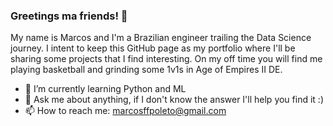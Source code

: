### Greetings ma friends! 👋


My name is Marcos and I'm a Brazilian engineer trailing the Data Science journey. I intent to keep this GitHub page as my portfolio where I'll be sharing some projects that I find interesting. On my off time you will find me playing basketball and grinding some 1v1s in Age of Empires II DE. 

- 🌱 I’m currently learning Python and ML
- 💬 Ask me about anything, if I don't know the answer I'll help you find it :)
- 📫 How to reach me: marcosffpoleto@gmail.com

